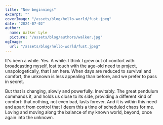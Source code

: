 ```yaml
---
title: "New beginnings"
excerpt: ""
coverImage: "/assets/blog/hello-world/fust.jpeg"
date: "2024-07-02"
author:
  name: Walker Lyle
  picture: "/assets/blog/authors/walker.jpg"
ogImage:
  url: "/assets/blog/hello-world/fust.jpeg"
---
```


It's been a while. Yes. A while. I think I grew out of comfort with broadcasting myself, lost touch with the age-old need to project, unapologetically, that I am here. When days are reduced to survival and comfort, the unknown is less appealing than before, and we prefer to pass in secret.

But that is changing, slowly and powerfully. Inevitably. The great pendulum commands it, and holds us close to its side, providing a different kind of comfort: that nothing, not even bad, lasts forever. And it is within this need and apart from control that I deem this a time of scheduled chaos for me. Loving and moving along the balance of my known world, beyond, once again into the unknown.



